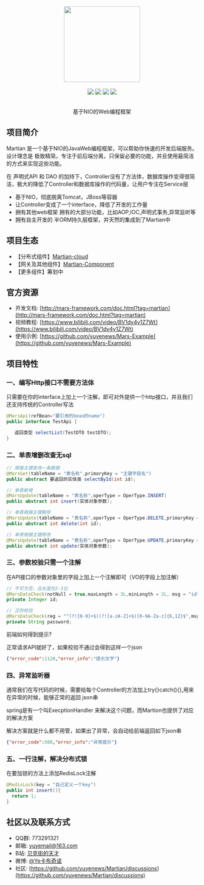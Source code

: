 <div align=center>
<img width="200px;" src="http://mars-framework.com/img/logo-github.png"/>
</div>

<br/>

<div align=center>

<img src="https://img.shields.io/badge/licenes-MIT-brightgreen.svg"/>
<img src="https://img.shields.io/badge/jdk-1.8+-brightgreen.svg"/>
<img src="https://img.shields.io/badge/maven-3.5.4+-brightgreen.svg"/>
<img src="https://img.shields.io/badge/release-master-brightgreen.svg"/>

</div>

<br/>

<div align=center>

基于NIO的Web编程框架

</div>

## 项目简介

Martian 是一个基于NIO的JavaWeb编程框架，可以帮助你快速的开发后端服务。 设计理念是 极致精简，专注于前后端分离，只保留必要的功能，并且使用最简洁的方式来实现这些功能。

在 声明式API 和 DAO 的加持下，Controller没有了方法体，数据库操作变得很简洁，极大的降低了Controller和数据库操作的代码量，让用户专注在Service层

- 基于NIO，彻底脱离Tomcat，JBoss等容器
- 让Controller变成了一个interface，降低了开发的工作量
- 拥有其他web框架 拥有的大部分功能，比如AOP,IOC,声明式事务,异常监听等
- 拥有自主开发的 半ORM持久层框架，并天然的集成到了Martian中

## 项目生态

- 【分布式组件】[Martian-cloud](https://github.com/yuyenews/Martian-Cloud)
- 【网关及其他组件】[Martian-Component](https://github.com/yuyenews/Martian-Component)
- 【更多组件】筹划中

## 官方资源

- 开发文档: [http://mars-framework.com/doc.html?tag=martian](http://mars-framework.com/doc.html?tag=martian)
- 视频教程: [https://www.bilibili.com/video/BV1dv4y1Z7Wt](https://www.bilibili.com/video/BV1dv4y1Z7Wt)
- 使用示例: [https://github.com/yuyenews/Mars-Example](https://github.com/yuyenews/Mars-Example)

## 项目特性
### 一、编写Http接口不需要方法体
只需要在你的interface上加上一个注解，即可对外提供一个http接口，并且我们还支持传统的Controller写法
```java
@MarsApi(refBean="要引用的bean的name")
public interface TestApi {

   返回类型 selectList(TestDTO testDTO);
}
```
### 二、单表增删改查无sql
```java
// 根据主键查询一条数据
@MarsGet(tableName = "表名称",primaryKey = "主键字段名")
public abstract 要返回的实体类 selectById(int id);

// 单表新增
@MarsUpdate(tableName = "表名称",operType = OperType.INSERT)
public abstract int insert(实体对象参数);

// 单表根据主键删除
@MarsUpdate(tableName = "表名称",operType = OperType.DELETE,primaryKey = "主键字段名")
public abstract int delete(int id);

// 单表根据主键修改
@MarsUpdate(tableName = "表名称",operType = OperType.UPDATE,primaryKey = "主键字段名")
public abstract int update(实体对象参数);
```

### 三、参数校验只需一个注解
在API接口的参数对象里的字段上加上一个注解即可（VO的字段上加注解）
```java
// 不可为空，且长度在2-3位
@MarsDataCheck(notNull = true,maxLength = 3L,minLength = 2L, msg = "id不可为空且长度必须在2-3位之间")
private Integer id;

// 正则校验
@MarsDataCheck(reg = "^(?![0-9]+$)(?![a-zA-Z]+$)[0-9A-Za-z]{6,12}$",msg = "密码不可以为空且必须是6-12位数字字母组合")
private String password;
```

前端如何得到提示?

正常请求API就好了，如果校验不通过会得到这样一个json
```json
{"error_code":1128,"error_info":"提示文字"}
```

### 四、异常监听器
通常我们在写代码的时候，需要给每个Controller的方法加上try{}catch(){},用来在异常的时候，能够正常的返回 json串

spring是有一个叫ExecptionHandler 来解决这个问题，而Martion也提供了对应的解决方案

解决方案就是什么都不用管，如果出了异常，会自动给前端返回如下json串
```json
{"error_code":500,"error_info":"异常提示"}
```

### 五、一行注解，解决分布式锁
在要加锁的方法上添加RedisLock注解
```java
@RedisLock(key = "自己定义一个key")
public int insert(){
  return 1;
}
```
## 社区以及联系方式

- QQ群: 773291321
- 邮箱: yuyemail@163.com
- B站: [贝克街的天才](https://space.bilibili.com/41981562)
- 微博: [@Ye卡布奇诺](https://weibo.com/tcyuye?sudaref=mars-framework.com&is_all=1)
- 社区: [https://github.com/yuyenews/Martian/discussions](https://github.com/yuyenews/Martian/discussions)
